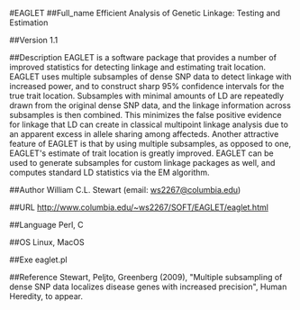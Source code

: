 #EAGLET
##Full_name
Efficient Analysis of Genetic Linkage: Testing and Estimation

##Version
1.1

##Description
EAGLET is a software package that provides a number of improved statistics for detecting linkage and estimating trait location. EAGLET uses multiple subsamples of dense SNP data to detect linkage with increased power, and to construct sharp 95% confidence intervals for the true trait location. Subsamples with minimal amounts of LD are repeatedly drawn from the original dense SNP data, and the linkage information across subsamples is then combined. This minimizes the false positive evidence for linkage that LD can create in classical multipoint linkage analysis due to an apparent excess in allele sharing among affecteds. Another attractive feature of EAGLET is that by using multiple subsamples, as opposed to one, EAGLET's estimate of trait location is greatly improved. EAGLET can be used to generate subsamples for custom linkage packages as well, and computes standard LD statistics via the EM algorithm.

##Author
William C.L. Stewart (email: ws2267@columbia.edu)

##URL
http://www.columbia.edu/~ws2267/SOFT/EAGLET/eaglet.html

##Language
Perl, C

##OS
Linux, MacOS

##Exe
eaglet.pl

##Reference
Stewart, Peljto, Greenberg (2009), "Multiple subsampling of dense SNP data localizes disease genes with increased precision", Human Heredity, to appear.

